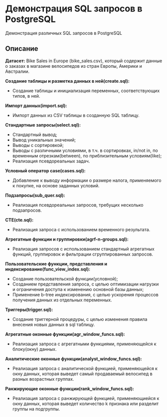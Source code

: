 # Демонстрация SQL запросов в PostgreSQL

Демонстрация различных SQL запросов в PostgreSQL

## Описание

__Датасет:__
    Bike Sales in Europe (bike_sales.csv), который содержит данные о заказах в магазине велосипедов из стран Европы, Америки и Австралии.

__Создание таблицы и разметка данных в ней(create.sql):__
* Создание таблицы и инициализация переменных, соответствующих типов, в ней.

__Импорт данных(import.sql):__
* Импорт данных из CSV таблицы в созданную SQL таблицу.

__Стандартные запросы(select.sql):__
* Стандартный вывод;
* Вывод уникальных значений;
* Выводы с сортировкой;
* Выводы с различными условиями, в т.ч. в сортировках, in/not in, по временным отрезкам(between), по приблизительным условиям(like);
* Реализация псевдореальных задач.

__Условный оператор case(cases.sql):__
* Добавление к выводу информации о размере налога, применяемого к покупке, на основе заданных условий.

__Подзапросы(sub_quer.sql):__
* Реализация псевдореальных запросов, требущих несколько подзапросов.

__CTE(cte.sql):__
* Реализация запроса с использованием временного результата.

__Агрегатные функции и группировки(agrf-n-groups.sql):__
* Реализация запросов с использованием стандартный агрегатных функций, группировок и фильтрации сгруппированных запросов.

__Пользовательские функции, представления и индексирование(func_view_index.sql):__
* Создание пользовательской функции(условной);
* Созданием представления запроса, с целью оптимизации нагрузки и ограничения доступа к изменению основной базы данных;
* Применение b-tree индексирования, с целью ускорения процессов получения данных из отдельных переменных.

__Триггеры(trigger.sql):__
* Создание триггерной процедуры, с целью изменения правила внесения новых данных в sql таблицу.

__Агрегатные оконные функции(agr_window_funcs.sql):__
* Реализация запроса с агрегатными функциями, применяющейся к блоку(окну) данных.

__Аналитические оконные функции(analyst_window_funcs.sql):__
* Реализация запроса с аналитической функцией, применяющейся к окну данных, которая выведет самый продаваемый велосипед в разных возрастных группах.

__Ранжирующие оконные функции(rank_window_funcs.sql):__
* Реализация запроса с ранжирующей функцией, применяющиейся к окну данных, которая выведет количество k признака или разделит группы на подгруппы.
